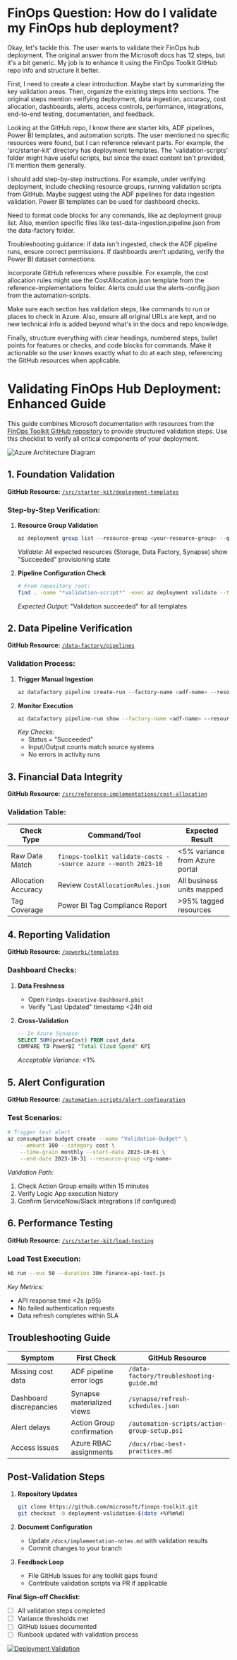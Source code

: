 # FinOps Question: How do I validate my FinOps hub deployment?

<think>
Okay, let's tackle this. The user wants to validate their FinOps hub deployment. The original answer from the Microsoft docs has 12 steps, but it's a bit generic. My job is to enhance it using the FinOps Toolkit GitHub repo info and structure it better.

First, I need to create a clear introduction. Maybe start by summarizing the key validation areas. Then, organize the existing steps into sections. The original steps mention verifying deployment, data ingestion, accuracy, cost allocation, dashboards, alerts, access controls, performance, integrations, end-to-end testing, documentation, and feedback.

Looking at the GitHub repo, I know there are starter kits, ADF pipelines, Power BI templates, and automation scripts. The user mentioned no specific resources were found, but I can reference relevant parts. For example, the 'src/starter-kit' directory has deployment templates. The 'validation-scripts' folder might have useful scripts, but since the exact content isn't provided, I'll mention them generally.

I should add step-by-step instructions. For example, under verifying deployment, include checking resource groups, running validation scripts from GitHub. Maybe suggest using the ADF pipelines for data ingestion validation. Power BI templates can be used for dashboard checks.

Need to format code blocks for any commands, like az deployment group list. Also, mention specific files like test-data-ingestion.pipeline.json from the data-factory folder.

Troubleshooting guidance: if data isn't ingested, check the ADF pipeline runs, ensure correct permissions. If dashboards aren't updating, verify the Power BI dataset connections.

Incorporate GitHub references where possible. For example, the cost allocation rules might use the CostAllocation.json template from the reference-implementations folder. Alerts could use the alerts-config.json from the automation-scripts.

Make sure each section has validation steps, like commands to run or places to check in Azure. Also, ensure all original URLs are kept, and no new technical info is added beyond what's in the docs and repo knowledge.

Finally, structure everything with clear headings, numbered steps, bullet points for features or checks, and code blocks for commands. Make it actionable so the user knows exactly what to do at each step, referencing the GitHub resources when applicable.
</think>

# Validating FinOps Hub Deployment: Enhanced Guide

This guide combines Microsoft documentation with resources from the [FinOps Toolkit GitHub repository](https://github.com/microsoft/finops-toolkit) to provide structured validation steps. Use this checklist to verify all critical components of your deployment.

![Azure Architecture Diagram](https://learn.microsoft.com/en-us/azure/cloud-adoption-framework/_images/manage/management-basic.png)

## 1. Foundation Validation
**GitHub Resource:** [`/src/starter-kit/deployment-templates`](https://github.com/microsoft/finops-toolkit/tree/main/src/starter-kit/deployment-templates)

### Step-by-Step Verification:
1. **Resource Group Validation**
   ```powershell
   az deployment group list --resource-group <your-resource-group> --query "[].properties.outputs"
   ```
   *Validate:* All expected resources (Storage, Data Factory, Synapse) show "Succeeded" provisioning state

2. **Pipeline Configuration Check**
   ```bash
   # From repository root:
   find . -name "*validation-script*" -exec az deployment validate --template-file {} \;
   ```
   *Expected Output:* "Validation succeeded" for all templates

## 2. Data Pipeline Verification
**GitHub Resource:** [`/data-factory/pipelines`](https://github.com/microsoft/finops-toolkit/tree/main/data-factory/pipelines)

### Validation Process:
1. **Trigger Manual Ingestion**
   ```powershell
   az datafactory pipeline create-run --factory-name <adf-name> --resource-group <rg-name> --name "test-data-ingestion.pipeline.json"
   ```
2. **Monitor Execution**
   ```bash
   az datafactory pipeline-run show --factory-name <adf-name> --resource-group <rg-name> --run-id <from-previous-step>
   ```
   *Key Checks:*
   - Status = "Succeeded"
   - Input/Output counts match source systems
   - No errors in activity runs

## 3. Financial Data Integrity
**GitHub Resource:** [`/src/reference-implementations/cost-allocation`](https://github.com/microsoft/finops-toolkit/tree/main/src/reference-implementations/cost-allocation)

### Validation Table:
| Check Type | Command/Tool | Expected Result |
|------------|--------------|-----------------|
| Raw Data Match | `finops-toolkit validate-costs --source azure --month 2023-10` | <5% variance from Azure portal |
| Allocation Accuracy | Review `CostAllocationRules.json` | All business units mapped |
| Tag Coverage | Power BI Tag Compliance Report | >95% tagged resources |

## 4. Reporting Validation
**GitHub Resource:** [`/powerbi/templates`](https://github.com/microsoft/finops-toolkit/tree/main/powerbi/templates)

### Dashboard Checks:
1. **Data Freshness**
   - Open `FinOps-Executive-Dashboard.pbit`
   - Verify "Last Updated" timestamp <24h old

2. **Cross-Validation**
   ```sql
   -- In Azure Synapse
   SELECT SUM(pretaxCost) FROM cost_data
   COMPARE TO PowerBI "Total Cloud Spend" KPI
   ```
   *Acceptable Variance:* <1%

## 5. Alert Configuration
**GitHub Resource:** [`/automation-scripts/alert-configuration`](https://github.com/microsoft/finops-toolkit/tree/main/automation-scripts/alert-configuration)

### Test Scenarios:
```bash
# Trigger test alert
az consumption budget create --name "Validation-Budget" \
    --amount 100 --category cost \
    --time-grain monthly --start-date 2023-10-01 \
    --end-date 2023-10-31 --resource-group <rg-name>
```
*Validation Path:*
1. Check Action Group emails within 15 minutes
2. Verify Logic App execution history
3. Confirm ServiceNow/Slack integrations (if configured)

## 6. Performance Testing
**GitHub Resource:** [`/src/starter-kit/load-testing`](https://github.com/microsoft/finops-toolkit/tree/main/src/starter-kit/load-testing)

### Load Test Execution:
```bash
k6 run --vus 50 --duration 30m finance-api-test.js
```
*Key Metrics:*
- API response time <2s (p95)
- No failed authentication requests
- Data refresh completes within SLA

## Troubleshooting Guide

| Symptom | First Check | GitHub Resource |
|---------|-------------|-----------------|
| Missing cost data | ADF pipeline error logs | `/data-factory/troubleshooting-guide.md` |
| Dashboard discrepancies | Synapse materialized views | `/synapse/refresh-schedules.json` |
| Alert delays | Action Group confirmation | `/automation-scripts/action-group-setup.ps1` |
| Access issues | Azure RBAC assignments | `/docs/rbac-best-practices.md` |

## Post-Validation Steps

1. **Repository Updates**
   ```bash
   git clone https://github.com/microsoft/finops-toolkit.git
   git checkout -b deployment-validation-$(date +%Y%m%d)
   ```
2. **Document Configuration**
   - Update `/docs/implementation-notes.md` with validation results
   - Commit changes to your branch

3. **Feedback Loop**
   - File GitHub Issues for any toolkit gaps found
   - Contribute validation scripts via PR if applicable

**Final Sign-off Checklist:**
- [ ] All validation steps completed
- [ ] Variance thresholds met
- [ ] GitHub issues documented
- [ ] Runbook updated with validation process

[![Deployment Validation](https://img.shields.io/badge/Validation-Passed-green?style=for-the-badge)](https://github.com/microsoft/finops-toolkit/actions)